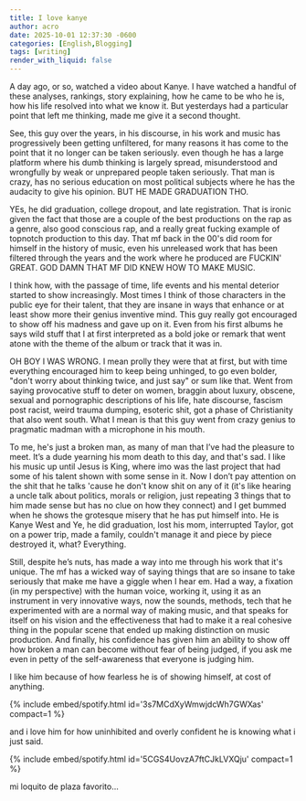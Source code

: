 ```yaml
---
title: I love kanye
author: acro
date: 2025-10-01 12:37:30 -0600
categories: [English,Blogging]
tags: [writing]
render_with_liquid: false
---
```



A day ago, or so, watched a video about Kanye.
I have watched a handful of these analyses, rankings, story explaining, how he came to be who he is, how his life resolved into what we know it.
But yesterdays had a particular point that left me thinking, made me give it a second thought.

See, this guy over the years, in his discourse, in his work and music has progressively been getting unfiltered, for many reasons it has come to the point that it no longer can be taken seriously. even though he has a large platform where his dumb thinking is largely spread, misunderstood and wrongfully by weak or unprepared people taken seriously.
That man is crazy, has no serious education on most political subjects where he has the audacity to give his opinion. BUT HE MADE GRADUATION THO.

YEs, he did graduation, college dropout, and late registration. That is ironic given the fact that those are a couple of the best productions on the rap as a genre, also good conscious rap, and a really great fucking example of topnotch production to this day.
That mf back in the 00's did room for himself in the history of music, even his unreleased work that has been filtered through the years and the work where he produced are FUCKIN' GREAT. GOD DAMN THAT MF DID KNEW HOW TO MAKE MUSIC.

I think how, with the passage of time, life events and his mental deterior started to show increasingly. Most times I think of those characters in the public eye for their talent, that they are insane in ways that enhance or at least show more their genius inventive mind. This guy really got encouraged to show off his madness and gave up on it. Even from his first albums he says wild stuff that I at first interpreted as a bold joke or remark that went atone with the theme of the album or track that it was in.

OH BOY I WAS WRONG. I mean prolly they were that at first, but with time everything encouraged him to keep being unhinged, to go even bolder, "don't worry about thinking twice, and just say" or sum like that.
Went from saying provocative stuff to deter on women, braggin about luxury, obscene, sexual and pornographic descriptions of his life, hate discourse, fascism post racist, weird trauma dumping, esoteric shit, got a phase of Christianity that also went south. What I mean is that this guy went from crazy genius to pragmatic madman with a microphone in his mouth.  

To me, he's just a broken man, as many of man that I’ve had the pleasure to meet. It’s a dude yearning his mom death to this day, and that's sad. I like his music up until Jesus is King, where imo was the last project that had some of his talent shown with some sense in it. Now I don’t pay attention on the shit that he talks 'cause he don't know shit on any of it (it's like hearing a uncle talk about politics, morals or religion, just repeating 3 things that to him made sense but has no clue on how they connect) and I get bummed when he shows the grotesque misery that he has put himself into. 
He is Kanye West and Ye, he did graduation, lost his mom, interrupted Taylor, got on a power trip, made a family, couldn't manage it and piece by piece destroyed it, what? Everything.

Still, despite he’s nuts, has made a way into me through his work that it's unique. The mf has a wicked way of saying things that are so insane to take seriously that make me have a giggle when I hear em.
Had a way, a fixation (in my perspective) with the human voice, working it, using it as an instrument in very innovative ways, now the sounds, methods, tech that he experimented with are a normal way of making music, and that speaks for itself on his vision and the effectiveness that had to make it a real cohesive thing in the popular scene that ended up making distinction on music production.
And finally, his confidence has given him an ability to show off how broken a man can become without fear of being judged, if you ask me even in petty of the self-awareness that everyone is judging him.

I like him because of how fearless he is of showing himself, at cost of anything.

{% include embed/spotify.html id='3s7MCdXyWmwjdcWh7GWXas' compact=1 %}

and i love him for how uninhibited and overly confident he is knowing what i just said.

{% include embed/spotify.html id='5CGS4UovzA7ftCJkLVXQju' compact=1 %}

mi loquito de plaza favorito...
